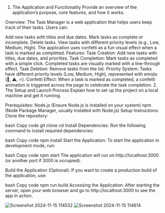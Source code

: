 1. The Application and Functionality
Provide an overview of the application’s purpose, core features, and how it works.

Overview:
The Task Manager is a web application that helps users keep track of their tasks. Users can:

Add new tasks with titles and due dates.
Mark tasks as complete or incomplete.
Delete tasks.
View tasks with different priority levels (e.g., Low, Medium, High).
The application uses confetti as a fun visual effect when a task is marked as completed.
Features:
Task Creation: Add new tasks with titles, due dates, and priorities.
Task Completion: Mark tasks as completed with a simple click. Completed tasks are visually marked with a line-through effect.
Task Deletion: Remove tasks from the list.
Priority System: Tasks have different priority levels (Low, Medium, High), represented with emojis (🔰, ⚠️, 🔥).
Confetti Effect: When a task is marked as completed, a confetti animation is triggered across the page to celebrate the task completion.
2. The Setup and Launch Process
Explain how to set up the project on a local machine and get it running.

Prerequisites:
Node.js (Ensure Node.js is installed on your system)
npm (Node Package Manager, usually installed with Node.js)
Setup Instructions:
Clone the repository:

bash
Copy code
git clone <repository-url>
cd <repository-folder>
Install Dependencies: Run the following command to install required dependencies:

bash
Copy code
npm install
Start the Application: To start the application in development mode, run:

bash
Copy code
npm start
The application will run on http://localhost:3000 (or another port if 3000 is occupied).

Build the Application (Optional): If you want to create a production build of the application, use:

bash
Copy code
npm run build
Accessing the Application: After starting the server, open your web browser and go to http://localhost:3000 to see the app in action.

![Screenshot 2024-11-15 114532](https://github.com/user-attachments/assets/ecfb7b55-3624-494c-973b-54cd1806fd04)
![Screenshot 2024-11-15 114614](https://github.com/user-attachments/assets/ffcc8ca8-a6d2-4df4-98e2-f7f2e2242293)
